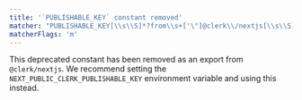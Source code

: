 ```yaml
---
title: '`PUBLISHABLE_KEY` constant removed'
matcher: "PUBLISHABLE_KEY[\\s\\S]*?from\\s+['\"]@clerk\\/nextjs[\\s\\S]*?['\"]"
matcherFlags: 'm'
---
```


This deprecated constant has been removed as an export from `@clerk/nextjs`. We recommend setting the `NEXT_PUBLIC_CLERK_PUBLISHABLE_KEY` environment variable and using this instead.
